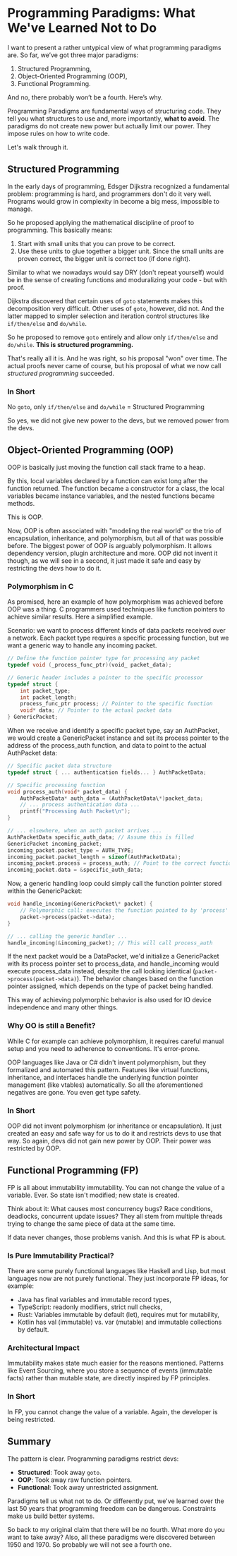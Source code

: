 # Programming Paradigms: What We've Learned Not to Do

I want to present a rather untypical view of what programming paradigms are. So far, we’ve got three major paradigms:

1. Structured Programming,
2. Object-Oriented Programming (OOP),
3. Functional Programming.

And no, there probably won’t be a fourth. Here’s why.

Programming Paradigms are fundamental ways of structuring code. They tell you what structures to use and, more importantly, **what to avoid**. The paradigms do not create new power but actually limit our power. They impose rules on how to write code.

Let's walk through it.

## Structured Programming

In the early days of programming, Edsger Dijkstra recognized a fundamental problem: programming is hard, and programmers don't do it very well. Programs would grow in complexity in become a big mess, impossible to manage.

So he proposed applying the mathematical discipline of proof to programming. This basically means:

1. Start with small units that you can prove to be correct.
2. Use these units to glue together a bigger unit. Since the small units are proven correct, the bigger unit is correct too (if done right).

Similar to what we nowadays would say DRY (don't repeat yourself) would be in the sense of creating functions and moduralizing your code - but with proof.

Dijkstra discovered that certain uses of `goto` statements makes this decomposition very difficult. Other uses of `goto`, however, did not. And the latter mapped to simpler selection and iteration control structures like `if/then/else` and `do/while`.

So he proposed to remove `goto` entirely and allow only `if/then/else` and `do/while`. **This is structured programming.**

That's really all it is. And he was right, so his proposal "won" over time. The actual proofs never came of course, but his proposal of what we now call _structured programming_ succeeded.

### In Short

No `goto`, only `if/then/else` and `do/while` = Structured Programming

So yes, we did not give new power to the devs, but we removed power from the devs.

## Object-Oriented Programming (OOP)

OOP is basically just moving the function call stack frame to a heap.

By this, local variables declared by a function can exist long after the function returned. The function became a constructor for a class, the local variables became instance variables, and the nested functions became methods.

This is OOP.

Now, OOP is often associated with "modeling the real world" or the trio of encapsulation, inheritance, and polymorphism, but all of that was possible before. The biggest power of OOP is arguably polymorphism. It allows dependency version, plugin architecture and more. OOP did not invent it though, as we will see in a second, it just made it safe and easy by restricting the devs how to do it.

### Polymorphism in C

As promised, here an example of how polymorphism was achieved before OOP was a thing. C programmers used techniques like function pointers to achieve similar results. Here a simplified example.

Scenario: we want to process different kinds of data packets received over a network. Each packet type requires a specific processing function, but we want a generic way to handle any incoming packet.

```C
// Define the function pointer type for processing any packet
typedef void (_process_func_ptr)(void_ packet_data);
```

```C
// Generic header includes a pointer to the specific processor
typedef struct {
    int packet_type;
    int packet_length;
    process_func_ptr process; // Pointer to the specific function
    void* data; // Pointer to the actual packet data
} GenericPacket;
```

When we receive and identify a specific packet type, say an AuthPacket, we would create a GenericPacket instance and set its process pointer to the address of the process_auth function, and data to point to the actual AuthPacket data:

```C
// Specific packet data structure
typedef struct { ... authentication fields... } AuthPacketData;

// Specific processing function
void process_auth(void* packet_data) {
    AuthPacketData* auth_data = (AuthPacketData\*)packet_data;
    // ... process authentication data ...
    printf("Processing Auth Packet\n");
}

// ... elsewhere, when an auth packet arrives ...
AuthPacketData specific_auth_data; // Assume this is filled
GenericPacket incoming_packet;
incoming_packet.packet_type = AUTH_TYPE;
incoming_packet.packet_length = sizeof(AuthPacketData);
incoming_packet.process = process_auth; // Point to the correct function
incoming_packet.data = &specific_auth_data;
```

Now, a generic handling loop could simply call the function pointer stored within the GenericPacket:

```C
void handle_incoming(GenericPacket\* packet) {
    // Polymorphic call: executes the function pointed to by 'process'
    packet->process(packet->data);
}

// ... calling the generic handler ...
handle_incoming(&incoming_packet); // This will call process_auth
```

If the next packet would be a DataPacket, we'd initialize a GenericPacket with its process pointer set to process_data, and handle_incoming would execute process_data instead, despite the call looking identical (`packet->process(packet->data)`). The behavior changes based on the function pointer assigned, which depends on the type of packet being handled.

This way of achieving polymorphic behavior is also used for IO device independence and many other things.

### Why OO is still a Benefit?

While C for example can achieve polymorphism, it requires careful manual setup and you need to adherence to conventions. It's error-prone.

OOP languages like Java or C# didn't invent polymorphism, but they formalized and automated this pattern. Features like virtual functions, inheritance, and interfaces handle the underlying function pointer management (like vtables) automatically. So all the aforementioned negatives are gone. You even get type safety.

### In Short

OOP did not invent polymorphism (or inheritance or encapsulation). It just created an easy and safe way for us to do it and restricts devs to use that way. So again, devs did not gain new power by OOP. Their power was restricted by OOP.

## Functional Programming (FP)

FP is all about immutability immutability. You can not change the value of a variable. Ever. So state isn't modified; new state is created.

Think about it: What causes most concurrency bugs? Race conditions, deadlocks, concurrent update issues? They all stem from multiple threads trying to change the same piece of data at the same time.

If data never changes, those problems vanish. And this is what FP is about.

### Is Pure Immutability Practical?

There are some purely functional languages like Haskell and Lisp, but most languages now are not purely functional. They just incorporate FP ideas, for example:

- Java has final variables and immutable record types,
- TypeScript: readonly modifiers, strict null checks,
- Rust: Variables immutable by default (let), requires mut for mutability,
- Kotlin has val (immutable) vs. var (mutable) and immutable collections by default.

### Architectural Impact

Immutability makes state much easier for the reasons mentioned. Patterns like Event Sourcing, where you store a sequence of events (immutable facts) rather than mutable state, are directly inspired by FP principles.

### In Short

In FP, you cannot change the value of a variable. Again, the developer is being restricted.

## Summary

The pattern is clear. Programming paradigms restrict devs:

- **Structured**: Took away `goto`.
- **OOP**: Took away raw function pointers.
- **Functional**: Took away unrestricted assignment.

Paradigms tell us what not to do. Or differently put, we've learned over the last 50 years that programming freedom can be dangerous. Constraints make us build better systems.

So back to my original claim that there will be no fourth. What more do you want to take away? Also, all these paradigms were discovered between 1950 and 1970. So probably we will not see a fourth one.
